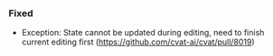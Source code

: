 ### Fixed

- Exception: State cannot be updated during editing, need to finish current editing first
  (<https://github.com/cvat-ai/cvat/pull/8019>)
